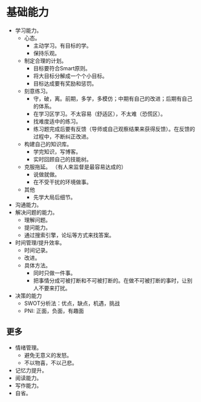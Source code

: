 # 基础能力
* 学习能力。
  * 心态。
    * 主动学习。有目标的学。
    * 保持乐观。
  * 制定合理的计划。
    * 目标要符合Smart原则。
    * 将大目标分解成一个个小目标。
    * 目标达成要有奖励和惩罚。
  * 刻意练习。
    * 守，破，离。前期，多学，多模仿；中期有自己的改进；后期有自己的体系。
    * 在学习区学习。不太容易（舒适区），不太难（恐慌区）。
    * 找难度适中的练习。
    * 练习题完成后要有反馈（导师或自己观察结果来获得反馈）。在反馈的过程中，不断纠正改进。
  * 构建自己的知识库。
    * 学完知识，写博客。
    * 实时回顾自己的技能树。
  * 克服拖延。 （有人来监督是最容易达成的）
    * 说做就做。
    * 在不受干扰的环境做事。
  * 其他
    * 先学大局后细节。
* 沟通能力。
* 解决问题的能力。
  * 理解问题。
  * 提问能力。
  * 通过搜索引擎，论坛等方式来找答案。
* 时间管理/提升效率。
  * 时间记录。
  * 改进。
  * 具体方法。
    * 同时只做一件事。
    * 把事情分成可被打断和不可被打断的。在做不可被打断的事时，让别人不要来打扰。
* 决策的能力
  * SWOT分析法：优点，缺点，机遇，挑战
  * PNI: 正面，负面，有趣面

## 更多
* 情绪管理。
  * 避免无意义的发怒。
  * 不以物喜，不以己悲。
* 记忆力提升。
* 阅读能力。
* 写作能力。
* 自省。



